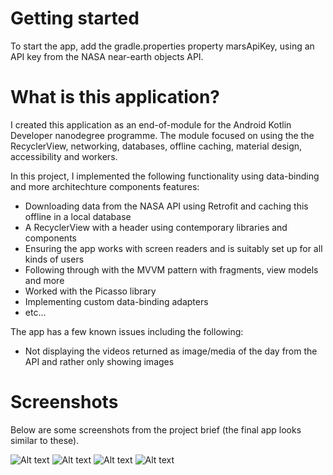 # Getting started
To start the app, add the gradle.properties property marsApiKey, using an API key from the NASA near-earth objects API.

# What is this application?

I created this application as an end-of-module for the Android Kotlin Developer nanodegree programme. The module focused on using the the RecyclerView, networking, databases, offline caching, material design, accessibility and workers.

In this project, I implemented the following functionality using data-binding and more architechture components features:

- Downloading data from the NASA API using Retrofit and caching this offline in a local database
- A RecyclerView with a header using contemporary libraries and components
- Ensuring the app works with screen readers and is suitably set up for all kinds of users
- Following through with the MVVM pattern with fragments, view models and more
- Worked with the Picasso library
- Implementing custom data-binding adapters
- etc...

The app has a few known issues including the following:

- Not displaying the videos returned as image/media of the day from the API and rather only showing images

# Screenshots

Below are some screenshots from the project brief (the final app looks similar to these).

![Alt text](screenshots/screen_1.png)
![Alt text](screenshots/screen_2.png)
![Alt text](screenshots/screen_3.png)
![Alt text](screenshots/screen_4.png)
